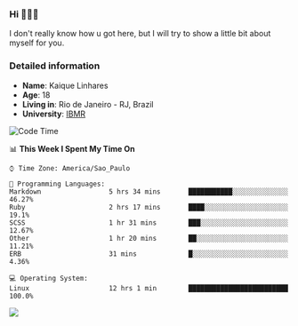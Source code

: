 ### Hi 🙋🏽‍♂️

I don't really know how u got here, but I will try to show a little bit about myself for you.

### Detailed information

* **Name**: Kaique Linhares
* **Age**: 18
* **Living in**: Rio  de Janeiro - RJ, Brazil
* **University**: [IBMR](https://www.ibmr.br/)

<!--START_SECTION:waka-->
![Code Time](http://img.shields.io/badge/Code%20Time-0%20secs-blue)

📊 **This Week I Spent My Time On** 

```text
⌚︎ Time Zone: America/Sao_Paulo

💬 Programming Languages: 
Markdown                 5 hrs 34 mins       ███████████░░░░░░░░░░░░░░   46.27% 
Ruby                     2 hrs 17 mins       ████░░░░░░░░░░░░░░░░░░░░░   19.1% 
SCSS                     1 hr 31 mins        ███░░░░░░░░░░░░░░░░░░░░░░   12.67% 
Other                    1 hr 20 mins        ██░░░░░░░░░░░░░░░░░░░░░░░   11.21% 
ERB                      31 mins             █░░░░░░░░░░░░░░░░░░░░░░░░   4.36%

💻 Operating System: 
Linux                    12 hrs 1 min        █████████████████████████   100.0%

```


<!--END_SECTION:waka-->

<a href="https://www.linkedin.com/in/kaique-linhares-25a840208/"  target="_blank"><img src="https://img.shields.io/badge/-LinkedIn-%230077B5?style=for-the-badge&logo=linkedin&logoColor=white" target="_blank"></a>
